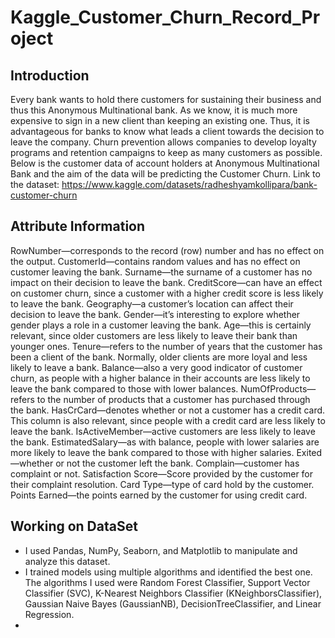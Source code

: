 # Kaggle_Customer_Churn_Record_Project

## Introduction
Every bank wants to hold there customers for sustaining their business and thus this Anonymous Multinational bank. As we know, it is much more expensive to sign in a new client than keeping an existing one. Thus, it is advantageous for banks to know what leads a client towards the decision to leave the company. Churn prevention allows companies to develop loyalty programs and retention campaigns to keep as many customers as possible. Below is the customer data of account holders at Anonymous Multinational Bank and the aim of the data will be predicting the Customer Churn.
Link to the dataset: https://www.kaggle.com/datasets/radheshyamkollipara/bank-customer-churn

## Attribute Information
RowNumber—corresponds to the record (row) number and has no effect on the output.
CustomerId—contains random values and has no effect on customer leaving the bank.
Surname—the surname of a customer has no impact on their decision to leave the bank.
CreditScore—can have an effect on customer churn, since a customer with a higher credit score is less likely to leave the bank.
Geography—a customer’s location can affect their decision to leave the bank.
Gender—it’s interesting to explore whether gender plays a role in a customer leaving the bank.
Age—this is certainly relevant, since older customers are less likely to leave their bank than younger ones.
Tenure—refers to the number of years that the customer has been a client of the bank. Normally, older clients are more loyal and less likely to leave a bank.
Balance—also a very good indicator of customer churn, as people with a higher balance in their accounts are less likely to leave the bank compared to those with lower balances.
NumOfProducts—refers to the number of products that a customer has purchased through the bank.
HasCrCard—denotes whether or not a customer has a credit card. This column is also relevant, since people with a credit card are less likely to leave the bank.
IsActiveMember—active customers are less likely to leave the bank.
EstimatedSalary—as with balance, people with lower salaries are more likely to leave the bank compared to those with higher salaries.
Exited—whether or not the customer left the bank.
Complain—customer has complaint or not.
Satisfaction Score—Score provided by the customer for their complaint resolution.
Card Type—type of card hold by the customer.
Points Earned—the points earned by the customer for using credit card.

## Working on DataSet
- I used Pandas, NumPy, Seaborn, and Matplotlib to manipulate and analyze this dataset.
- I trained models using multiple algorithms and identified the best one. The algorithms I used were Random Forest Classifier, Support Vector Classifier (SVC), K-Nearest Neighbors Classifier (KNeighborsClassifier), Gaussian Naive Bayes (GaussianNB), DecisionTreeClassifier, and Linear Regression.
- 
